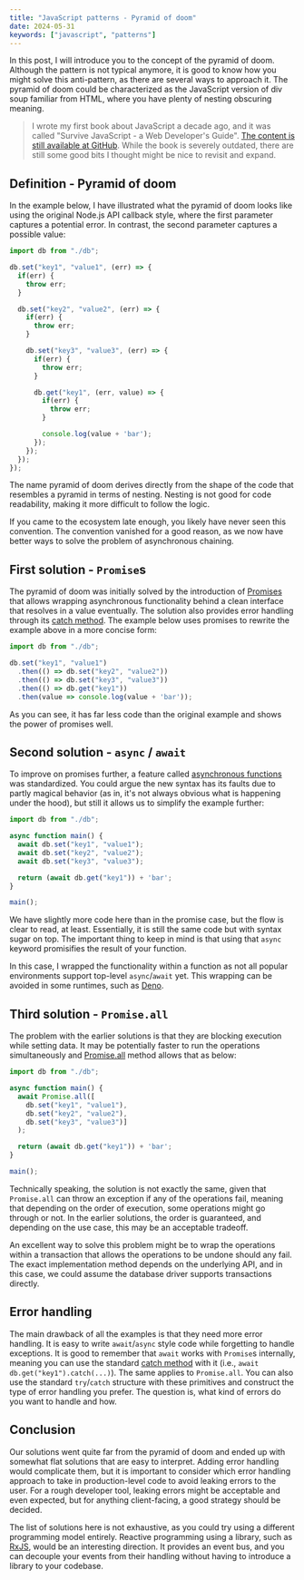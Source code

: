 ```yaml
---
title: "JavaScript patterns - Pyramid of doom"
date: 2024-05-31
keywords: ["javascript", "patterns"]
---
```


In this post, I will introduce you to the concept of the pyramid of doom. Although the pattern is not typical anymore, it is good to know how you might solve this anti-pattern, as there are several ways to approach it. The pyramid of doom could be characterized as the JavaScript version of div soup familiar from HTML, where you have plenty of nesting obscuring meaning.

> I wrote my first book about JavaScript a decade ago, and it was called "Survive JavaScript - a Web Developer's Guide". [The content is still available at GitHub](https://github.com/survivejs/js_tricks_and_tips). While the book is severely outdated, there are still some good bits I thought might be nice to revisit and expand.

## Definition - Pyramid of doom

In the example below, I have illustrated what the pyramid of doom looks like using the original Node.js API callback style, where the first parameter captures a potential error. In contrast, the second parameter captures a possible value:

```javascript
import db from "./db";

db.set("key1", "value1", (err) => {
  if(err) {
    throw err;
  }

  db.set("key2", "value2", (err) => {
    if(err) {
      throw err;
    }

    db.set("key3", "value3", (err) => {
      if(err) {
        throw err;
      }

      db.get("key1", (err, value) => {
        if(err) {
          throw err;
        }

        console.log(value + 'bar');
      });
    });
  });
});
```

The name pyramid of doom derives directly from the shape of the code that resembles a pyramid in terms of nesting. Nesting is not good for code readability, making it more difficult to follow the logic.

If you came to the ecosystem late enough, you likely have never seen this convention. The convention vanished for a good reason, as we now have better ways to solve the problem of asynchronous chaining.

## First solution - `Promise`s

The pyramid of doom was initially solved by the introduction of [Promises](https://developer.mozilla.org/en-US/docs/Web/JavaScript/Reference/Global_Objects/Promise) that allows wrapping asynchronous functionality behind a clean interface that resolves in a value eventually. The solution also provides error handling through its [catch method](https://developer.mozilla.org/en-US/docs/Web/JavaScript/Reference/Global_Objects/Promise/catch). The example below uses promises to rewrite the example above in a more concise form:

```javascript
import db from "./db";

db.set("key1", "value1")
  .then(() => db.set("key2", "value2"))
  .then(() => db.set("key3", "value3"))
  .then(() => db.get("key1"))
  .then(value => console.log(value + 'bar'));
```

As you can see, it has far less code than the original example and shows the power of promises well.

## Second solution - `async` / `await`

To improve on promises further, a feature called [asynchronous functions](https://developer.mozilla.org/en-US/docs/Web/JavaScript/Reference/Statements/async_function) was standardized. You could argue the new syntax has its faults due to partly magical behavior (as in, it's not always obvious what is happening under the hood), but still it allows us to simplify the example further:

```javascript
import db from "./db";

async function main() {
  await db.set("key1", "value1");
  await db.set("key2", "value2");
  await db.set("key3", "value3");

  return (await db.get("key1")) + 'bar';
}

main();
```

We have slightly more code here than in the promise case, but the flow is clear to read, at least. Essentially, it is still the same code but with syntax sugar on top. The important thing to keep in mind is that using that `async` keyword promisifies the result of your function.

In this case, I wrapped the functionality within a function as not all popular environments support top-level `async`/`await` yet. This wrapping can be avoided in some runtimes, such as [Deno](https://deno.com/).

## Third solution - `Promise.all`

The problem with the earlier solutions is that they are blocking execution while setting data. It may be potentially faster to run the operations simultaneously and [Promise.all](https://developer.mozilla.org/en-US/docs/Web/JavaScript/Reference/Global_Objects/Promise/all) method allows that as below:

```javascript
import db from "./db";

async function main() {
  await Promise.all([
    db.set("key1", "value1"),
    db.set("key2", "value2"),
    db.set("key3", "value3")]
  );

  return (await db.get("key1")) + 'bar';
}

main();
```

Technically speaking, the solution is not exactly the same, given that `Promise.all` can throw an exception if any of the operations fail, meaning that depending on the order of execution, some operations might go through or not. In the earlier solutions, the order is guaranteed, and depending on the use case, this may be an acceptable tradeoff.

An excellent way to solve this problem might be to wrap the operations within a transaction that allows the operations to be undone should any fail. The exact implementation method depends on the underlying API, and in this case, we could assume the database driver supports transactions directly.

## Error handling

 The main drawback of all the examples is that they need more error handling. It is easy to write `await`/`async` style code while forgetting to handle exceptions. It is good to remember that `await` works with `Promise`s internally, meaning you can use the standard [catch method](https://developer.mozilla.org/en-US/docs/Web/JavaScript/Reference/Global_Objects/Promise/catch) with it (i.e., `await db.get("key1").catch(...)`). The same applies to `Promise.all`. You can also use the standard `try`/`catch` structure with these primitives and construct the type of error handling you prefer. The question is, what kind of errors do you want to handle and how.

## Conclusion

Our solutions went quite far from the pyramid of doom and ended up with somewhat flat solutions that are easy to interpret. Adding error handling would complicate them, but it is important to consider which error handling approach to take in production-level code to avoid leaking errors to the user. For a rough developer tool, leaking errors might be acceptable and even expected, but for anything client-facing, a good strategy should be decided.

The list of solutions here is not exhaustive, as you could try using a different programming model entirely. Reactive programming using a library, such as [RxJS](https://rxjs.dev/), would be an interesting direction. It provides an event bus, and you can decouple your events from their handling without having to introduce a library to your codebase.

